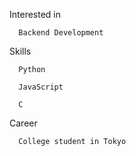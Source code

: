 Interested in

      Backend Development 
Skills

      Python

      JavaScript
      
      C

Career

      College student in Tokyo
